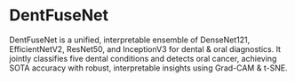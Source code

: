 # DentFuseNet
DentFuseNet is a unified, interpretable ensemble of DenseNet121, EfficientNetV2, ResNet50, and InceptionV3 for dental &amp; oral diagnostics. It jointly classifies five dental conditions and detects oral cancer, achieving SOTA accuracy with robust, interpretable insights using Grad-CAM &amp; t-SNE.
